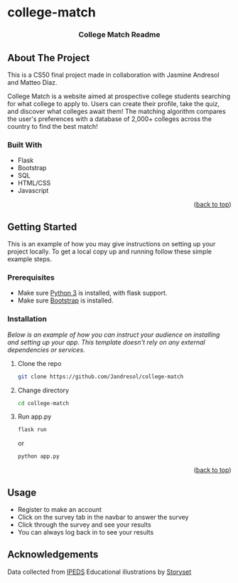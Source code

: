 # college-match
<a name="readme-top"></a>
<!--
*** Thanks for checking out the Best-README-Template. If you have a suggestion
*** that would make this better, please fork the repo and create a pull request
*** or simply open an issue with the tag "enhancement".
*** Don't forget to give the project a star!
*** Thanks again! Now go create something AMAZING! :D
-->

  <h3 align="center">College Match Readme</h3>



<!-- ABOUT THE PROJECT -->
## About The Project

This is a CS50 final project made in collaboration with Jasmine Andresol and Matteo Diaz.

College Match is a website aimed at prospective college students searching for what college to apply to. Users can create their profile, take the quiz, and discover what colleges await them! The matching algorithm compares the user's preferences with a database of 2,000+ colleges across the country to find the best match!


### Built With

- Flask
- Bootstrap
- SQL
- HTML/CSS
- Javascript
  
<p align="right">(<a href="#readme-top">back to top</a>)</p>


<!-- GETTING STARTED -->
## Getting Started

This is an example of how you may give instructions on setting up your project locally.
To get a local copy up and running follow these simple example steps.

### Prerequisites

- Make sure <a href="https://www.python.org/downloads/">Python 3</a> is installed, with flask support.
- Make sure <a href="https://getbootstrap.com/docs/4.0/getting-started/download/">Bootstrap</a> is installed.

### Installation

_Below is an example of how you can instruct your audience on installing and setting up your app. This template doesn't rely on any external dependencies or services._

1. Clone the repo
   ```sh
   git clone https://github.com/Jandresol/college-match
   ```
2. Change directory
   ```sh
   cd college-match
   ```
3. Run app.py 
   ```sh
   flask run
   ```
      or
   ```sh
   python app.py
   ```

<p align="right">(<a href="#readme-top">back to top</a>)</p>



<!-- USAGE EXAMPLES -->
## Usage
- Register to make an account
- Click on the survey tab in the navbar to answer the survey
- Click through the survey and see your results
- You can always log back in to see your results

## Acknowledgements
Data collected from <a href="https://nces.ed.gov/ipeds/Search">IPEDS</a>
Educational illustrations by <a href="https://storyset.com/">Storyset</a>
